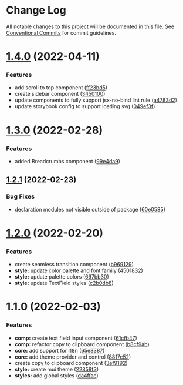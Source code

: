 # Change Log

All notable changes to this project will be documented in this file.
See [Conventional Commits](https://conventionalcommits.org) for commit guidelines.

# [1.4.0](https://github.com/gulab-signage/gulab-client/compare/@gulab-client/core-ui@1.3.0...@gulab-client/core-ui@1.4.0) (2022-04-11)


### Features

* add scroll to top component ([ff23bd5](https://github.com/gulab-signage/gulab-client/commit/ff23bd5b9b4e66883d14dd133f2f89aeb45ba29b))
* create sidebar component ([3450100](https://github.com/gulab-signage/gulab-client/commit/34501001adf86341909432ef438f4c365623ca73))
* update components to fully support jsx-no-bind lint rule ([a4783d2](https://github.com/gulab-signage/gulab-client/commit/a4783d258ac629371f2c183e396e0cafa1d01471))
* update storybook config to support loading svg ([049ef3f](https://github.com/gulab-signage/gulab-client/commit/049ef3fd9c9b9eda2fdb1aec06aaa3243a85456c))





# [1.3.0](https://github.com/gulab-signage/gulab-client/compare/@gulab-client/core-ui@1.2.1...@gulab-client/core-ui@1.3.0) (2022-02-28)


### Features

* added Breadcrumbs component ([99e4da9](https://github.com/gulab-signage/gulab-client/commit/99e4da995ef06b698bb43e6b7ec03bec7fad807b))





## [1.2.1](https://github.com/gulab-signage/gulab-client/compare/@gulab-client/core-ui@1.2.0...@gulab-client/core-ui@1.2.1) (2022-02-23)


### Bug Fixes

* declaration modules not visible outside of package ([60e0585](https://github.com/gulab-signage/gulab-client/commit/60e0585a6daccb40810af63445557493e9a979ab))





# [1.2.0](https://github.com/gulab-signage/gulab-client/compare/@gulab-client/core-ui@1.1.0...@gulab-client/core-ui@1.2.0) (2022-02-20)


### Features

* create seamless transition component ([b969129](https://github.com/gulab-signage/gulab-client/commit/b9691297cbe6f005184ce7a0609650ae7d4b0c43))
* **style:** update color palette and font family ([4501832](https://github.com/gulab-signage/gulab-client/commit/45018324fc3a6bfe065ee299cb98248eaa044774))
* **style:** update palette colors ([667bb30](https://github.com/gulab-signage/gulab-client/commit/667bb30b7b475514d9fffadd5db023f1ab0e71b1))
* **style:** update TextField styles ([c2b0db8](https://github.com/gulab-signage/gulab-client/commit/c2b0db8ea864944205cf57e86100f98540afe139))






# 1.1.0 (2022-02-03)

### Features

- **comp:** create text field input component ([61cfb47](https://github.com/gulab-signage/gulab-client/commit/61cfb47df4ed62925847c695f4e43d07a75c5d76))
- **comp:** refactor copy to clipboard component ([b8cf9ab](https://github.com/gulab-signage/gulab-client/commit/b8cf9ab34f9ea2f5365d93bc6dd21b5f5fad2c99))
- **core:** add support for i18n ([65e8387](https://github.com/gulab-signage/gulab-client/commit/65e838739bf3db244caa8dfcb0941be0759f8cfe))
- **core:** add theme provider and control ([8817c52](https://github.com/gulab-signage/gulab-client/commit/8817c52b7243daa2605bd8311a05903a68dd2a59))
- create copy to clipboard component ([3ef9192](https://github.com/gulab-signage/gulab-client/commit/3ef9192e15bbc4b2dcc49c81f4efcb5b48817a49))
- **style:** create mui theme ([22858f3](https://github.com/gulab-signage/gulab-client/commit/22858f3f169dee6f823192c18479c02041ca805a))
- **styles:** add global styles ([da4ffac](https://github.com/gulab-signage/gulab-client/commit/da4ffac083f0d837fd2077ce5b9ece8dd4f2867f))
